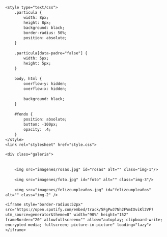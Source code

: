
<html>
<head>
	<title>Happy Birthday</title>

	<style type="text/css">
		.particula {
			width: 8px;
			height: 8px;
			background: black;
			border-radius: 50%;
			position: absolute;
		}

		.particula[data-padre="false"] {
			width: 5px;
			height: 5px;
		}

		body, html {
			overflow-y: hidden;
			overflow-x: hidden;

			background: black;
		}

		#fondo {
			position: absolute;
		    bottom: -100px;
		    opacity: .4;
		}
	</style>
	<link rel="stylesheet" href="style.css">
</head>
<body>
	<!--div class="particula" data-velocidad-y="0" data-velocidad-x="0" data-padre="true" /-->

	<div class="galeria">

	
	 	<img src="imagenes/rosas.jpg" id="rosas" alt="" class="img-1"/>

		<img src="imagenes/foto.jpg" id="foto" alt="" class="img-3"/>
	
		<img src="imagenes/felizcumpleaños.jpg" id="felizcumpleaños" alt="" class="img-2" />
		
	    

</div>

<div class="Reproductor">		
	
	
	<iframe style="border-radius:52px" src="https://open.spotify.com/embed/track/5FgPwJ7Nh2FVmIXviKl2VF?utm_source=generator&theme=0" width="90%" height="152" frameBorder="20" allowfullscreen="" allow="autoplay; clipboard-write; encrypted-media; fullscreen; picture-in-picture" loading="lazy"></iframe>
</div>
	
<script src="index.js"></script>



</body>
</html>
